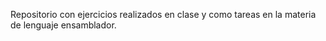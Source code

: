 Repositorio con ejercicios realizados en clase y como tareas en la materia de lenguaje ensamblador.
